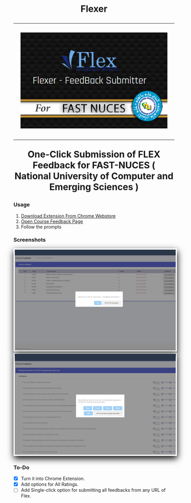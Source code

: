 <h1 align="center">Flexer</p>
<hr>
<p align="center">
  <img width="460" height="300" src="./media/440.png">
</p>
<hr/>
<b><p align="center"> One-Click Submission of FLEX Feedback for FAST-NUCES ( National University of Computer and Emerging Sciences ) <p></b>

### Usage
1) [Download Extension From Chrome Webstore]()
2) [Open Course Feedback Page](http://flexstudent.nu.edu.pk/Student/CourseFeedback)
3) Follow the prompts

### Screenshots
 <img src="./media/1.png" style="padding: 2px;border: 2px solid white;box-shadow: 1px 8px 20px 0px black;"> 
 <img src="./media/2.png" style="padding: 2px;border: 2px solid white;box-shadow: 1px 8px 20px 0px black;">



### To-Do
- [X] Turn it into Chrome Extension. 
- [X] Add options for All Ratings. 
- [ ] Add Single-click option for submitting all feedbacks from any URL of Flex.
